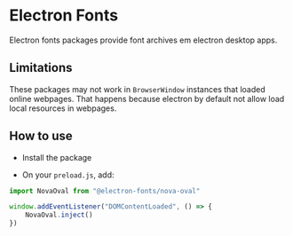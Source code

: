 # Electron Fonts

Electron fonts packages provide font archives em electron desktop apps.

## Limitations

These packages may not work in `BrowserWindow` instances that loaded online webpages. That happens because electron by default not allow load local resources in webpages.

## How to use

* Install the package

* On your `preload.js`, add:

```ts
import NovaOval from "@electron-fonts/nova-oval"

window.addEventListener("DOMContentLoaded", () => {
    NovaOval.inject()
})
```